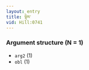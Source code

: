 ```yaml
---
layout: entry
title: སྟེམ་
vid: Hill:0741
---
```

### Argument structure (N = 1)
* `arg2` (1)
* `obl` (1)
